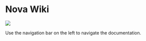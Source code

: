 # Nova Wiki

![](https://i.imgur.com/QSzzTRm.png)

Use the navigation bar on the left to navigate the documentation.
